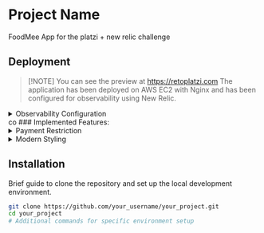 # Project Name

FoodMee App for the platzi + new relic challenge

## Deployment

>[!NOTE] You can see the preview at https://retoplatzi.com
>The application has been deployed on AWS EC2 with Nginx and has been configured for observability using New Relic.


<details>
<summary>Observability Configuration</summary>
  
New Relic has been integrated to monitor the performance and health of the application.
</details>
co
### Implemented Features:

<details>
<summary>Payment Restriction</summary>
  
Functionality has been implemented to not accept payments with American Express cards.
</details>

<details>
<summary>Modern Styling</summary>
  
The design and styling of the page have been done following modern standards.
</details>

## Installation

Brief guide to clone the repository and set up the local development environment.

```bash
git clone https://github.com/your_username/your_project.git
cd your_project
# Additional commands for specific environment setup
